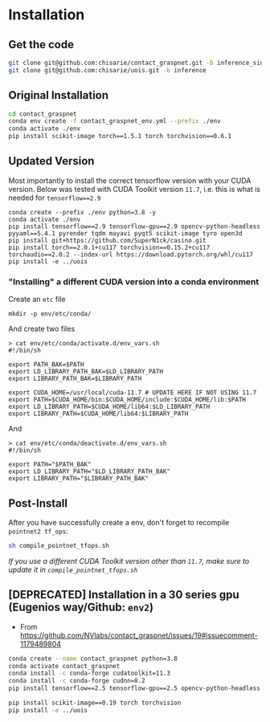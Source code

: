# Installation

## Get the code
```bash
git clone git@github.com:chisarie/contact_graspnet.git -b inference_single_file
git clone git@github.com:chisarie/uois.git -b inference
```

## Original Installation
```bash
cd contact_graspnet
conda env create -f contact_graspnet_env.yml --prefix ./env 
conda activate ./env
pip install scikit-image torch==1.5.1 torch torchvision==0.6.1
```

## Updated Version
Most importantly to install the correct tensorflow version with your CUDA version. Below was tested with CUDA Toolkit version `11.7`, i.e. this is what is needed for `tensorflow==2.9`

```[bash]
conda create --prefix ./env python=3.8 -y
conda activate ./env
pip install tensorflow==2.9 tensorflow-gpu==2.9 opencv-python-headless pyyaml==5.4.1 pyrender tqdm mayavi pyqt5 scikit-image tyro open3d 
pip install git+https://github.com/SuperN1ck/casino.git
pip install torch==2.0.1+cu117 torchvision==0.15.2+cu117 torchaudio==2.0.2 --index-url https://download.pytorch.org/whl/cu117
pip install -e ../uois
```

### "Installing" a different CUDA version into a conda environment
Create an `etc` file
```[bash]
mkdir -p env/etc/conda/
```
And create two files
```[bash]
> cat env/etc/conda/activate.d/env_vars.sh 
#!/bin/sh

export PATH_BAK=$PATH
export LD_LIBRARY_PATH_BAK=$LD_LIBRARY_PATH
export LIBRARY_PATH_BAK=$LIBRARY_PATH

export CUDA_HOME=/usr/local/cuda-11.7 # UPDATE HERE IF NOT USING 11.7
export PATH=$CUDA_HOME/bin:$CUDA_HOME/include:$CUDA_HOME/lib:$PATH
export LD_LIBRARY_PATH=$CUDA_HOME/lib64:$LD_LIBRARY_PATH
export LIBRARY_PATH=$CUDA_HOME/lib64:$LIBRARY_PATH
```
And
```
> cat env/etc/conda/deactivate.d/env_vars.sh 
#!/bin/sh

export PATH="$PATH_BAK"
export LD_LIBRARY_PATH="$LD_LIBRARY_PATH_BAK"
export LIBRARY_PATH="$LIBRARY_PATH_BAK"
```

## Post-Install
After you have successfully create a env, don't forget to recompile `pointnet2 tf_ops`:
```bash
sh compile_pointnet_tfops.sh
```
*If you use a different CUDA Toolkit version other than `11.7`, make sure to update it in `compile_pointnet_tfops.sh`*

## [DEPRECATED] Installation in a 30 series gpu (Eugenios way/Github: `env2`)

- From https://github.com/NVlabs/contact_graspnet/issues/19#issuecomment-1179489804

```bash
conda create --name contact_graspnet python=3.8
conda activate contact_graspnet
conda install -c conda-forge cudatoolkit=11.3
conda install -c conda-forge cudnn=8.2
pip install tensorflow==2.5 tensorflow-gpu==2.5 opencv-python-headless pyyaml==5.4.1 pyrender tqdm mayavi pyqt5

pip install scikit-image==0.19 torch torchvision
pip install -e ../uois
```
